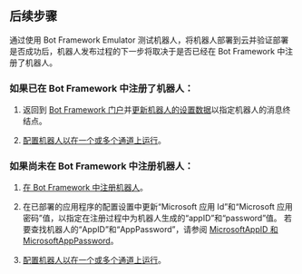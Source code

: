 ## <a name="next-steps"></a>后续步骤
通过使用 Bot Framework Emulator 测试机器人，将机器人部署到云并验证部署是否成功后，机器人发布过程的下一步将取决于是否已经在 Bot Framework 中注册了机器人。

### <a name="if-you-have-already-registered-your-bot-with-the-bot-framework"></a>如果已在 Bot Framework 中注册了机器人：

1. 返回到 <a href="https://dev.botframework.com" target="_blank">Bot Framework 门户</a>并[更新机器人的设置数据](~/bot-service-manage-settings.md)以指定机器人的消息终结点。

2. [配置机器人以在一个或多个通道上运行](~/bot-service-manage-channels.md)。

### <a name="if-you-have-not-yet-registered-your-bot-with-the-bot-framework"></a>如果尚未在 Bot Framework 中注册机器人：

1. [在 Bot Framework 中注册机器人](~/bot-service-quickstart-registration.md)。

2. 在已部署的应用程序的配置设置中更新“Microsoft 应用 Id”和“Microsoft 应用密码”值，以指定在注册过程中为机器人生成的“appID”和“password”值。 若要查找机器人的“AppID”和“AppPassword”，请参阅 [MicrosoftAppID 和 MicrosoftAppPassword](~/bot-service-manage-overview.md#microsoftappid-and-microsoftapppassword)。

3. [配置机器人以在一个或多个通道上运行](~/bot-service-manage-channels.md)。